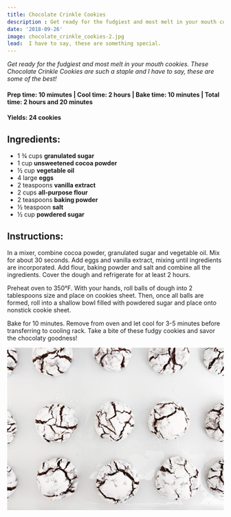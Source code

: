 ```yaml
---
title: Chocolate Crinkle Cookies 
description : Get ready for the fudgiest and most melt in your mouth cookies. These Chocolate Crinkle Cookies are such a staple and I have to say, these are some of the best! 
date: '2018-09-26'
image: chocolate_crinkle_cookies-2.jpg
lead:  I have to say, these are something special.
---
```

<i>Get ready for the fudgiest and most melt in your mouth cookies. These Chocolate Crinkle Cookies are such a staple and I have to say, these are some of the best!</i>


#### Prep time: 10 mimutes | Cool time: 2 hours | Bake time: 10 minutes | Total time: 2 hours and 20 minutes

#### Yields: 24 cookies

## Ingredients:

- 1 ¾ cups **granulated sugar**
- 1 cup **unsweetened cocoa powder**
- ½ cup **vegetable oil**
- 4 large **eggs**
- 2 teaspoons **vanilla extract**
- 2 cups **all-purpose flour**
- 2 teaspoons **baking powder**
- ½ teaspoon **salt**
- ½ cup **powdered sugar**

## Instructions:

In a mixer, combine cocoa powder, granulated sugar and vegetable oil. Mix for about 30 seconds. Add eggs and vanilla extract, mixing until ingredients are incorporated. Add flour, baking powder and salt and combine all the ingredients. Cover the dough and refrigerate for at least 2 hours.

Preheat oven to 350°F. With your hands, roll balls of dough into 2 tablespoons size and place on cookies sheet. Then, once all balls are formed, roll into a shallow bowl filled with powdered sugar and place onto nonstick cookie sheet. 

Bake for 10 minutes. Remove from oven and let cool for 3-5 minutes before transferring to cooling rack. 
Take a bite of these fudgy cookies and savor the chocolaty goodness!

![](chocolate_crinkle_cookies.jpg)






